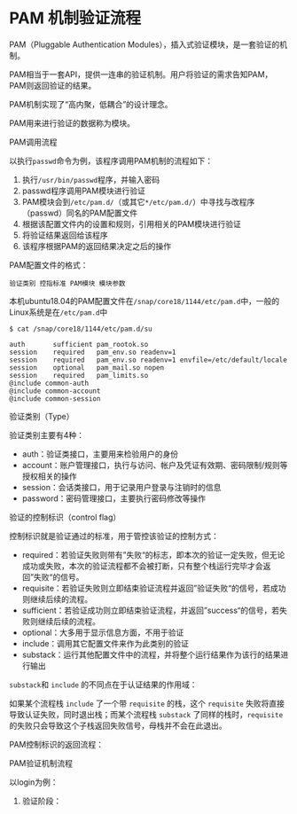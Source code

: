 # PAM 机制验证流程

PAM（Pluggable Authentication Modules），插入式验证模块，是一套验证的机制。

PAM相当于一套API，提供一连串的验证机制。用户将验证的需求告知PAM，PAM则返回验证的结果。

PAM机制实现了“高内聚，低耦合”的设计理念。

PAM用来进行验证的数据称为模块。



PAM调用流程

以执行`passwd`命令为例，该程序调用PAM机制的流程如下：

1.  执行`/usr/bin/passwd`程序，并输入密码
2.  passwd程序调用PAM模块进行验证
3.  PAM模块会到`/etc/pam.d/`（或其它`*/etc/pam.d/`）中寻找与改程序（passwd）同名的PAM配置文件
4.  根据该配置文件内的设置和规则，引用相关的PAM模块进行验证
5.  将验证结果返回给该程序
6.  该程序根据PAM的返回结果决定之后的操作



PAM配置文件的格式：

```shell
验证类别 控指标准 PAM模块 模块参数
```

本机ubuntu18.04的PAM配置文件在`/snap/core18/1144/etc/pam.d`中，一般的Linux系统是在`/etc/pam.d`中

```shell
$ cat /snap/core18/1144/etc/pam.d/su

auth       sufficient pam_rootok.so
session    required   pam_env.so readenv=1
session    required   pam_env.so readenv=1 envfile=/etc/default/locale
session    optional   pam_mail.so nopen
session    required   pam_limits.so
@include common-auth
@include common-account
@include common-session
```



验证类别（Type）

验证类别主要有4种：

+   auth：验证类接口，主要用来检验用户的身份
+   account：账户管理接口，执行与访问、帐户及凭证有效期、密码限制/规则等授权相关的操作
+   session：会话类接口，用于记录用户登录与注销时的信息
+   password：密码管理接口，主要执行密码修改等操作



验证的控制标识（control flag）

控制标识就是验证通过的标准，用于管控该验证的控制方式：

+   required：若验证失败则带有”失败“的标志，即本次的验证一定失败，但无论成功或失败，本次的验证流程都不会被打断，只有整个栈运行完毕才会返回”失败“的信号。
+   requisite：若验证失败则立即结束验证流程并返回”验证失败“的信号，若成功则继续后续的流程。
+   sufficient：若验证成功则立即结束验证流程，并返回”success“的信号，若失败则继续后续的流程。
+   optional：大多用于显示信息方面，不用于验证
+   include：调用其它配置文件来作为此类别的验证
+   substack：运行其他配置文件中的流程，并将整个运行结果作为该行的结果进行输出

`substack`和 `include` 的不同点在于认证结果的作用域：

如果某个流程栈 `include` 了一个带 `requisite` 的栈，这个 `requisite` 失败将直接导致认证失败，同时退出栈；而某个流程栈 `substack` 了同样的栈时，`requisite` 的失败只会导致这个子栈返回失败信号，母栈并不会在此退出。



PAM控制标识的返回流程：



PAM验证机制流程

以login为例：

1.  验证阶段：

